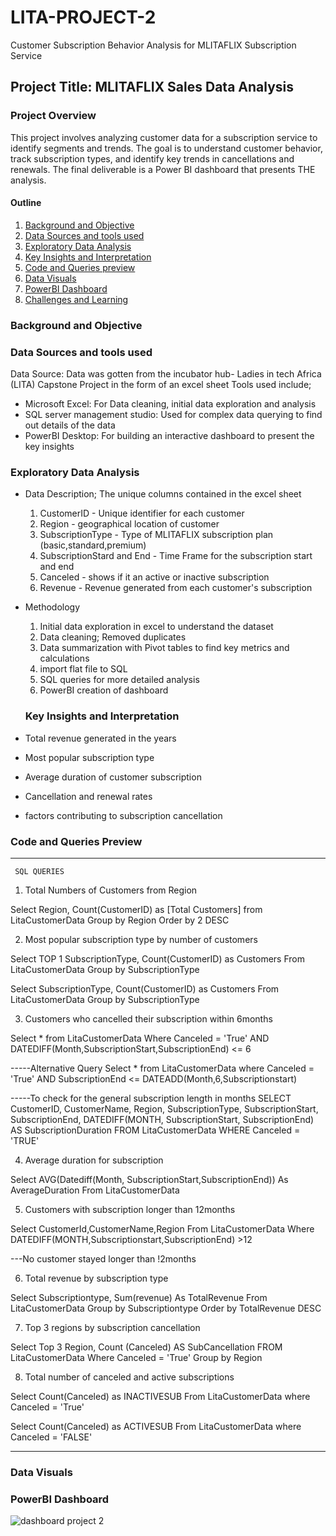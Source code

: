 # LITA-PROJECT-2
Customer Subscription Behavior Analysis for MLITAFLIX Subscription Service

## Project Title: MLITAFLIX Sales Data Analysis

### Project Overview

This project involves analyzing customer data for a subscription service to identify segments and trends. The goal is to understand customer behavior, track subscription types, and identify key trends in cancellations and renewals. The final deliverable is a Power BI dashboard that presents THE analysis.


#### Outline
1. [Background and Objective](#background-and-objective)
2. [Data Sources and tools used](#data-sources-and-tools-used)
3. [Exploratory Data Analysis](#exploratory-data-analysis)
4. [Key Insights and Interpretation](#key-insights-and-interpretation)
5. [Code and Queries preview](#code-and-queries-preview)
6. [Data Visuals](#data-visuals)
7. [PowerBI Dashboard](#powerbi-dashboard)
8. [Challenges and Learning](#challenges-and-learning)


### Background and Objective

### Data Sources and tools used
Data Source: Data was gotten from the incubator hub- Ladies in tech Africa (LITA) Capstone Project in the form of an excel sheet
Tools used include;
- Microsoft Excel: For Data cleaning, initial data exploration and analysis
- SQL server management studio: Used for complex data querying to find out details of the data
- PowerBI Desktop: For building an interactive dashboard to present the key insights

### Exploratory Data Analysis
- Data Description; The unique columns contained in the excel sheet
  1. CustomerID - Unique identifier for each customer
  2. Region - geographical location of customer
  3. SubscriptionType - Type of MLITAFLIX subscription plan (basic,standard,premium)
  4. SubscriptionStard and End - Time Frame for the subscription start and end
  5. Canceled - shows if it an active or inactive subscription
  6. Revenue - Revenue generated from each customer's subscription

 - Methodology
   1. Initial data exploration in excel to understand the dataset
   2. Data cleaning; Removed duplicates
   3. Data summarization with Pivot tables to find key metrics and calculations
   4. import flat file to SQL
   5. SQL queries for more detailed analysis
   6. PowerBI creation of dashboard

   ### Key Insights and Interpretation
- Total revenue generated in the years
- Most popular subscription type
- Average duration of customer subscription
- Cancellation and renewal rates
- factors contributing to subscription cancellation


### Code and Queries Preview
---
     SQL QUERIES
1. Total Numbers of Customers from Region
   
Select Region, Count(CustomerID) as [Total Customers]
from LitaCustomerData Group by Region Order by 2 DESC

2. Most popular subscription type by number of customers
   
Select TOP 1 SubscriptionType, Count(CustomerID) as Customers 
From LitaCustomerData Group by SubscriptionType

Select SubscriptionType, Count(CustomerID) as Customers 
From LitaCustomerData Group by SubscriptionType

3. Customers who cancelled their subscription within 6months
   
Select * from LitaCustomerData Where Canceled = 'True' 
AND DATEDIFF(Month,SubscriptionStart,SubscriptionEnd) <= 6

-----Alternative Query
Select * from LitaCustomerData where Canceled = 'True'
AND SubscriptionEnd <= DATEADD(Month,6,Subscriptionstart)

-----To check for the general subscription length in months
SELECT CustomerID, CustomerName, Region, SubscriptionType, SubscriptionStart, SubscriptionEnd, 
DATEDIFF(MONTH, SubscriptionStart, SubscriptionEnd) AS SubscriptionDuration
FROM LitaCustomerData
WHERE Canceled = 'TRUE'

4. Average duration for subscription
   
Select AVG(Datediff(Month, SubscriptionStart,SubscriptionEnd)) As AverageDuration From LitaCustomerData

5. Customers with subscription longer than 12months
   
Select CustomerId,CustomerName,Region From LitaCustomerData Where DATEDIFF(MONTH,Subscriptionstart,SubscriptionEnd) >12

---No customer stayed longer than !2months

6. Total revenue by subscription type
   
Select Subscriptiontype, Sum(revenue) As TotalRevenue From LitaCustomerData Group by Subscriptiontype Order by TotalRevenue DESC

7. Top 3 regions by subscription cancellation

Select Top 3 Region, Count (Canceled) AS SubCancellation FROM LitaCustomerData
  Where Canceled = 'True' 
  Group by Region

8. Total number of canceled and active subscriptions
   
Select Count(Canceled) as INACTIVESUB From LitaCustomerData
where Canceled = 'True' 

Select Count(Canceled) as ACTIVESUB From LitaCustomerData
where Canceled = 'FALSE' 


---

### Data Visuals

    

### PowerBI Dashboard

![dashboard project 2](https://github.com/user-attachments/assets/a35955a0-f6e9-4c7a-b9cd-afe1daf7b12f)




      

